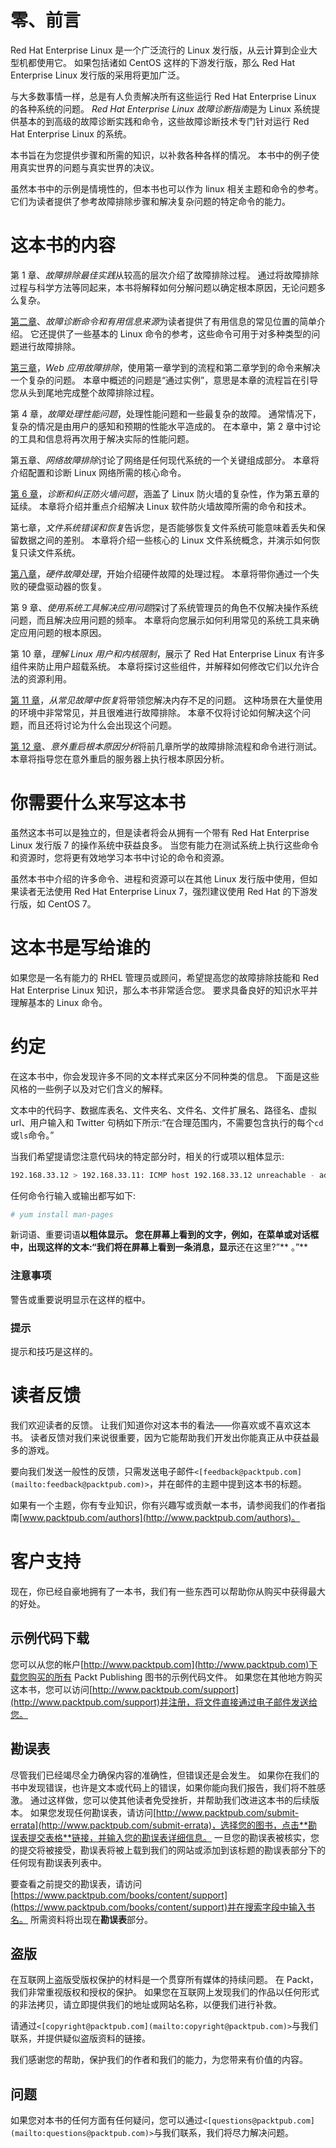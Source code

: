 # 零、前言

Red Hat Enterprise Linux 是一个广泛流行的 Linux 发行版，从云计算到企业大型机都使用它。 如果包括诸如 CentOS 这样的下游发行版，那么 Red Hat Enterprise Linux 发行版的采用将更加广泛。

与大多数事情一样，总是有人负责解决所有这些运行 Red Hat Enterprise Linux 的各种系统的问题。 *Red Hat Enterprise Linux 故障诊断指南*是为 Linux 系统提供基本的到高级的故障诊断实践和命令，这些故障诊断技术专门针对运行 Red Hat Enterprise Linux 的系统。

本书旨在为您提供步骤和所需的知识，以补救各种各样的情况。 本书中的例子使用真实世界的问题与真实世界的决议。

虽然本书中的示例是情境性的，但本书也可以作为 linux 相关主题和命令的参考。 它们为读者提供了参考故障排除步骤和解决复杂问题的特定命令的能力。

# 这本书的内容

第 1 章、*故障排除最佳实践*从较高的层次介绍了故障排除过程。 通过将故障排除过程与科学方法等同起来，本书将解释如何分解问题以确定根本原因，无论问题多么复杂。

[第二章](02.html#I3QM2-8ae10833f0c4428b9e1482c7fee089b4 "Chapter 2. Troubleshooting Commands and Sources of Useful Information")、*故障诊断命令和有用信息来源*为读者提供了有用信息的常见位置的简单介绍。 它还提供了一些基本的 Linux 命令的参考，这些命令可用于对多种类型的问题进行故障排除。

[第三章](03.html#KVCC1-8ae10833f0c4428b9e1482c7fee089b4 "Chapter 3. Troubleshooting a Web Application")，*Web 应用故障排除*，使用第一章学到的流程和第二章学到的命令来解决一个复杂的问题。 本章中概述的问题是“通过实例”，意思是本章的流程旨在引导您从头到尾地完成整个故障排除过程。

第 4 章，*故障处理性能问题*，处理性能问题和一些最复杂的故障。 通常情况下，复杂的情况是由用户的感知和预期的性能水平造成的。 在本章中，第 2 章中讨论的工具和信息将再次用于解决实际的性能问题。

第五章、*网络故障排除*讨论了网络是任何现代系统的一个关键组成部分。 本章将介绍配置和诊断 Linux 网络所需的核心命令。

[第 6 章](06.html#1394Q1-8ae10833f0c4428b9e1482c7fee089b4 "Chapter 6. Diagnosing and Correcting Firewall Issues")，*诊断和纠正防火墙问题*，涵盖了 Linux 防火墙的复杂性，作为第五章的延续。 本章将介绍并重点介绍解决 Linux 软件防火墙故障所需的命令和技术。

第七章，*文件系统错误和恢复*告诉您，是否能够恢复文件系统可能意味着丢失和保留数据之间的差别。 本章将介绍一些核心的 Linux 文件系统概念，并演示如何恢复只读文件系统。

[第八章](08.html#1GKCM1-8ae10833f0c4428b9e1482c7fee089b4 "Chapter 8. Hardware Troubleshooting")，*硬件故障处理*，开始介绍硬件故障的处理过程。 本章将带你通过一个失败的硬盘驱动器的恢复。

第 9 章、*使用系统工具解决应用问题*探讨了系统管理员的角色不仅解决操作系统问题，而且解决应用问题的频率。 本章将向您展示如何利用常见的系统工具来确定应用问题的根本原因。

第 10 章，*理解 Linux 用户和内核限制*，展示了 Red Hat Enterprise Linux 有许多组件来防止用户超载系统。 本章将探讨这些组件，并解释如何修改它们以允许合法的资源利用。

[第 11 章](11.html#26I9K2-8ae10833f0c4428b9e1482c7fee089b4 "Chapter 11. Recovering from Common Failures")，*从常见故障中恢复*将带领您解决内存不足的问题。 这种场景在大量使用的环境中非常常见，并且很难进行故障排除。 本章不仅将讨论如何解决这个问题，而且还将讨论为什么会出现这个问题。

[第 12 章](12.html#29DRA1-8ae10833f0c4428b9e1482c7fee089b4 "Chapter 12. Root Cause Analysis of an Unexpected Reboot")、*意外重启根本原因分析*将前几章所学的故障排除流程和命令进行测试。 本章将指导您在意外重启的服务器上执行根本原因分析。

# 你需要什么来写这本书

虽然这本书可以是独立的，但是读者将会从拥有一个带有 Red Hat Enterprise Linux 发行版 7 的操作系统中获益良多。 当您有能力在测试系统上执行这些命令和资源时，您将更有效地学习本书中讨论的命令和资源。

虽然本书中介绍的许多命令、进程和资源可以在其他 Linux 发行版中使用，但如果读者无法使用 Red Hat Enterprise Linux 7，强烈建议使用 Red Hat 的下游发行版，如 CentOS 7。

# 这本书是写给谁的

如果您是一名有能力的 RHEL 管理员或顾问，希望提高您的故障排除技能和 Red Hat Enterprise Linux 知识，那么本书非常适合您。 要求具备良好的知识水平并理解基本的 Linux 命令。

# 约定

在这本书中，你会发现许多不同的文本样式来区分不同种类的信息。 下面是这些风格的一些例子以及对它们含义的解释。

文本中的代码字、数据库表名、文件夹名、文件名、文件扩展名、路径名、虚拟 url、用户输入和 Twitter 句柄如下所示:“在合理范围内，不需要包含执行的每个`cd`或`ls`命令。”

当我们希望提请您注意代码块的特定部分时，相关的行或项以粗体显示:

```sh
192.168.33.12 > 192.168.33.11: ICMP host 192.168.33.12 unreachable - admin prohibited, length 68

```

任何命令行输入或输出都写如下:

```sh
# yum install man-pages

```

新词语、重要词语**以粗体显示。 您在屏幕上看到的文字，例如，在菜单或对话框中，出现这样的文本:“我们将在屏幕上看到一条消息，显示**还在这里?”** 。”**

### 注意事项

警告或重要说明显示在这样的框中。

### 提示

提示和技巧是这样的。

# 读者反馈

我们欢迎读者的反馈。 让我们知道你对这本书的看法——你喜欢或不喜欢这本书。 读者反馈对我们来说很重要，因为它能帮助我们开发出你能真正从中获益最多的游戏。

要向我们发送一般性的反馈，只需发送电子邮件`<[feedback@packtpub.com](mailto:feedback@packtpub.com)>`，并在邮件的主题中提到这本书的标题。

如果有一个主题，你有专业知识，你有兴趣写或贡献一本书，请参阅我们的作者指南[www.packtpub.com/authors](http://www.packtpub.com/authors)。

# 客户支持

现在，你已经自豪地拥有了一本书，我们有一些东西可以帮助你从购买中获得最大的好处。

## 示例代码下载

您可以从您的帐户[http://www.packtpub.com](http://www.packtpub.com)下载您购买的所有 Packt Publishing 图书的示例代码文件。 如果您在其他地方购买这本书，您可以访问[http://www.packtpub.com/support](http://www.packtpub.com/support)并注册，将文件直接通过电子邮件发送给您。

## 勘误表

尽管我们已经竭尽全力确保内容的准确性，但错误还是会发生。 如果你在我们的书中发现错误，也许是文本或代码上的错误，如果你能向我们报告，我们将不胜感激。 通过这样做，您可以使其他读者免受挫折，并帮助我们改进这本书的后续版本。 如果您发现任何勘误表，请访问[http://www.packtpub.com/submit-errata](http://www.packtpub.com/submit-errata)，选择您的图书，点击**勘误表提交表格**链接，并输入您的勘误表详细信息。 一旦您的勘误表被核实，您的提交将被接受，勘误表将被上载到我们的网站或添加到该标题的勘误表部分下的任何现有勘误表列表中。

要查看之前提交的勘误表，请访问[https://www.packtpub.com/books/content/support](https://www.packtpub.com/books/content/support)并在搜索字段中输入书名。 所需资料将出现在**勘误表**部分。

## 盗版

在互联网上盗版受版权保护的材料是一个贯穿所有媒体的持续问题。 在 Packt，我们非常重视版权和授权的保护。 如果您在互联网上发现我们的作品以任何形式的非法拷贝，请立即提供我们的地址或网站名称，以便我们进行补救。

请通过`<[copyright@packtpub.com](mailto:copyright@packtpub.com)>`与我们联系，并提供疑似盗版资料的链接。

我们感谢您的帮助，保护我们的作者和我们的能力，为您带来有价值的内容。

## 问题

如果您对本书的任何方面有任何疑问，您可以通过`<[questions@packtpub.com](mailto:questions@packtpub.com)>`与我们联系，我们将尽力解决问题。
